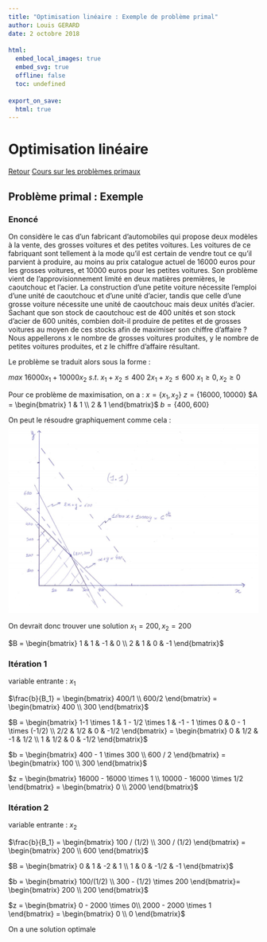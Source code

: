 ```yaml
---
title: "Optimisation linéaire : Exemple de problème primal"
author: Louis GERARD
date: 2 octobre 2018

html:
  embed_local_images: true
  embed_svg: true
  offline: false
  toc: undefined

export_on_save:
  html: true
---
```


# Optimisation linéaire

[Retour](index.html)
[Cours sur les problèmes primaux](primal.html)

## Problème primal : Exemple

### Enoncé
On considère le cas d’un fabricant d’automobiles qui propose deux modèles à la vente, des grosses voitures et des petites voitures. Les voitures de ce fabriquant sont tellement à la mode qu’il est certain de vendre tout ce qu’il parvient à produire, au moins au prix catalogue actuel de 16000 euros pour les grosses voitures, et 10000 euros pour les petites voitures. Son problème vient de l’approvisionnement limité en deux matières premières, le caoutchouc et l’acier. La construction d’une petite voiture nécessite l’emploi d’une unité de caoutchouc et d’une unité d’acier, tandis que celle d’une grosse voiture nécessite une unité de caoutchouc mais deux unités d’acier. Sachant que son stock de caoutchouc est de 400 unités et son stock d’acier de 600 unités, combien doit-il produire de petites et de grosses voitures au moyen de ces stocks afin de maximiser son chiffre d’affaire ? Nous appellerons x le nombre de grosses voitures produites, y le nombre de petites voitures produites, et z le chiffre d’affaire résultant.

Le problème se traduit alors sous la forme :

$max\ 16000x_1 + 10000x_2\ s.t.$
$x_1 + x_2 \le 400$
$2x_1  + x_2 \le 600$
$x_1 \ge 0, x_2 \ge 0$

Pour ce problème de maximisation, on a :
$x = \{x_1, x_2\}$
$z = \{16000, 10000\}$
$A = \begin{bmatrix}
   1 & 1 \\
   2 & 1
\end{bmatrix}$
$b = \{400, 600\}$

On peut le résoudre graphiquement comme cela :
![résolution graphique](graphique.jpg)

On devrait donc trouver une solution $x_1 = 200, x_2 = 200$



$B = \begin{bmatrix}
  1 & 1 & -1 & 0 \\
  2 & 1 & 0 & -1
\end{bmatrix}$

### Itération 1
variable entrante : $x_1$

$\frac{b}{B_1} = \begin{bmatrix}
  400/1 \\
  600/2
\end{bmatrix} = \begin{bmatrix}
  400 \\
  300
\end{bmatrix}$

$B = \begin{bmatrix}
  1-1 \times 1 & 1 - 1/2 \times 1 & -1 - 1 \times 0 & 0 - 1 \times (-1/2) \\
  2/2 & 1/2 & 0 & -1/2
\end{bmatrix} = \begin{bmatrix}
  0 & 1/2 & -1 & 1/2 \\
  1 & 1/2 & 0 & -1/2
\end{bmatrix}$

$b = \begin{bmatrix}
  400 - 1 \times 300 \\
  600 / 2
\end{bmatrix} = \begin{bmatrix}
  100 \\
  300
\end{bmatrix}$

$z = \begin{bmatrix}
  16000 - 16000 \times 1 \\
  10000 - 16000 \times 1/2
\end{bmatrix} = \begin{bmatrix}
  0 \\
  2000
\end{bmatrix}$

### Itération 2
variable entrante : $x_2$

$\frac{b}{B_1} = \begin{bmatrix}
  100 / (1/2) \\
  300 / (1/2)
\end{bmatrix} = \begin{bmatrix}
  200 \\
  600
\end{bmatrix}$

$B = \begin{bmatrix}
  0 & 1 & -2 & 1 \\
  1 & 0 & -1/2 & -1
\end{bmatrix}$

$b = \begin{bmatrix}
  100/(1/2) \\
  300 - (1/2) \times 200
\end{bmatrix}= \begin{bmatrix}
  200 \\
  200
\end{bmatrix}$

$z = \begin{bmatrix}
  0 - 2000 \times 0\\
  2000 - 2000 \times 1
\end{bmatrix} = \begin{bmatrix}
  0 \\
  0
\end{bmatrix}$

On a une solution optimale

